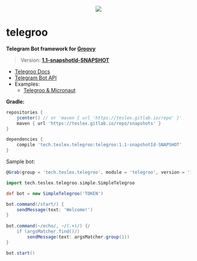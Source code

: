 <p align="center">
	<img src="https://gitlab.com/teslex/telegroo/assets/raw/master/images/telegroo-small.png">
	<h1>telegroo</h1>
</p>

**Telegram Bot framework for [Groovy](http://groovy-lang.org)**

> Version: **[1.1-snapshotId-SNAPSHOT](https://gitlab.com/teslex/telegroo/telegroo)**

- [Telegroo Docs](https://teslex.gitlab.io/telegroo)
- [Telegram Bot API](https://core.telegram.org/bots/api)
- Examples:
	* [Telegroo & Micronaut](https://gitlab.com/teslex/telegroo/micronaut-example)


**Gradle:**

```groovy
repositories {
	jcenter() // or 'maven { url 'https://teslex.gitlab.io/repo' }'
	maven { url 'https://teslex.gitlab.io/repo/snapshots' }
}

dependencies {
	compile 'tech.teslex.telegroo:telegroo:1.1-snapshotId-SNAPSHOT'
}
```

Sample bot:

```groovy
@Grab(group = 'tech.teslex.telegroo', module = 'telegroo', version = '1.1-snapshotId-SNAPSHOT')

import tech.teslex.telegroo.simple.SimpleTelegroo

def bot = new SimpleTelegroo('TOKEN')

bot.command(/start/) {
	sendMessage(text: 'Welcome!')
}
	
bot.command(~/echo/, ~/(.+)/) {/
	if (argsMatcher.find()/)
		sendMessage(text: argsMatcher.group(1))
}

bot.start()
```
